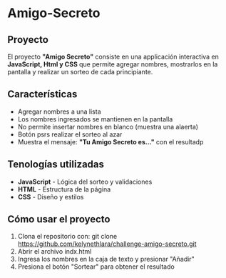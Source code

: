 # Amigo-Secreto
## Proyecto
El proyecto **"Amigo Secreto"** consiste en una applicación interactiva en **JavaScript, Html y CSS** que permite agregar nombres, mostrarlos en la pantalla y realizar un sorteo de cada principiante.

## Características
- Agregar nombres a una lista
- Los nombres ingresados se mantienen en la pantalla
- No permite insertar nombres en blanco (muestra una alaerta)
- Botón psrs realizar el sorteo al azar
- Muestra el mensaje: **"Tu Amigo Secreto es..."** con el resultadp

## Tenologías utilizadas
- **JavaScript** - Lógica del sorteo y validaciones
- **HTML** - Estructura de la página
- **CSS** - Diseño y estilos

## Cómo usar el proyecto
1. Clona el repositorio con: git clone https://github.com/kelynethlara/challenge-amigo-secreto.git
2. Abrir el archivo indx.html
3. Ingresa los nombres en la caja de texto y presionar "Añadir"
4. Presiona el botón "Sortear" para obtener el resultado

